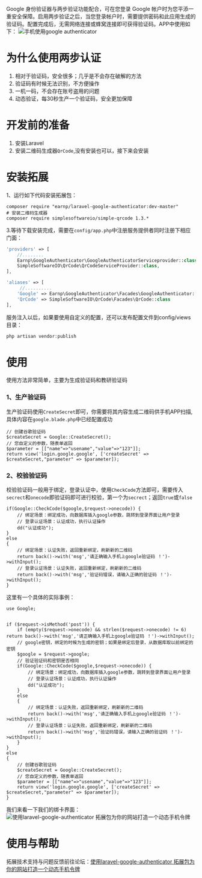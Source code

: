 Google 身份验证器与两步验证功能配合，可在您登录 Google 帐户时为您平添一重安全保障。启用两步验证之后，当您登录帐户时，需要提供密码和此应用生成的验证码。配置完成后，无需网络连接或蜂窝连接即可获得验证码。APP中使用如下：
![手机使用google authenticator](https://github.com/earnp/laravel-google-authenticator/blob/master/src/images/google/authenticator.jpg)

# 为什么使用两步认证
1. 相对于验证码，安全很多；几乎是不会存在破解的方法
1. 验证码有时候无法识别，不方便操作
1. 一机一码，不会存在账号盗用的问题
1. 动态验证，每30秒生产一个验证码，安全更加保障

# 开发前的准备  
1. 安装Laravel  
1. 安装二维码生成器`QrCode`,没有安装也可以，接下来会安装

# 安装拓展
1、运行如下代码安装拓展包：
```
composer require "earnp/laravel-google-authenticator:dev-master"
# 安装二维码生成器
composer require simplesoftwareio/simple-qrcode 1.3.*

```
3.等待下载安装完成，需要在`config/app.php`中注册服务提供者同时注册下相应门面：
```php
'providers' => [
    //........
    Earnp\GoogleAuthenticator\GoogleAuthenticatorServiceprovider::class,
    SimpleSoftwareIO\QrCode\QrCodeServiceProvider::class,
],

'aliases' => [
     //..........
    'Google' => Earnp\GoogleAuthenticator\Facades\GoogleAuthenticator::class,
    'QrCode' => SimpleSoftwareIO\QrCode\Facades\QrCode::class
],
```
服务注入以后，如果要使用自定义的配置，还可以发布配置文件到config/views目录：
```php
php artisan vendor:publish
```

# 使用
使用方法非常简单，主要为生成验证码和教研验证码
### 1、生产验证码
生产验证码使用`CreateSecret`即可，你需要将其内容生成二维码供手机APP扫描,具体内容在`google.blade.php`中已经配置成功
```
// 创建谷歌验证码
$createSecret = Google::CreateSecret();
// 您自定义的参数，随表单返回
$parameter = [["name"=>"usename","value"=>"123"]];
return view('login.google.google', ['createSecret' => $createSecret,"parameter" => $parameter]);
```

### 2、校验验证码
校验验证码一般用于绑定，登录认证中，使用`CheckCode`方法即可，需要传入`secrect`和`onecode`即验证码即可进行校验，第一个为`secrect`；返回`true`或`false`

```
if(Google::CheckCode($google,$request->onecode)) {
    // 绑定场景：绑定成功，向数据库插入google参数，跳转到登录界面让用户登录
    // 登录认证场景：认证成功，执行认证操作
    dd("认证成功");
}
else
{
    // 绑定场景：认证失败，返回重新绑定，刷新新的二维码
    return back()->with('msg','请正确输入手机上google验证码 ！')->withInput();
    // 登录认证场景：认证失败，返回重新绑定，刷新新的二维码
    return back()->with('msg','验证码错误，请输入正确的验证码 ！')->withInput();
}
```

这里有一个具体的实际事例：

```
use Google;


if ($request->isMethod('post')) {
    if (empty($request->onecode) && strlen($request->onecode) != 6) return back()->with('msg','请正确输入手机上google验证码 ！')->withInput();
    // google密钥，绑定的时候为生成的密钥；如果是绑定后登录，从数据库取以前绑定的密钥
    $google = $request->google;
    // 验证验证码和密钥是否相同
    if(Google::CheckCode($google,$request->onecode)) {
        // 绑定场景：绑定成功，向数据库插入google参数，跳转到登录界面让用户登录
        // 登录认证场景：认证成功，执行认证操作
        dd("认证成功");
    }
    else
    {
        // 绑定场景：认证失败，返回重新绑定，刷新新的二维码
        return back()->with('msg','请正确输入手机上google验证码 ！')->withInput();
        // 登录认证场景：认证失败，返回重新绑定，刷新新的二维码
        return back()->with('msg','验证码错误，请输入正确的验证码 ！')->withInput();
    }
}
else
{
    // 创建谷歌验证码
    $createSecret = Google::CreateSecret();
    // 您自定义的参数，随表单返回
    $parameter = [["name"=>"usename","value"=>"123"]];
    return view('login.google.google', ['createSecret' => $createSecret,"parameter" => $parameter]);
}
```
我们来看一下我们的绑卡界面：
![使用laravel-google-authenticator 拓展包为你的网站打造一个动态手机令牌](https://github.com/earnp/laravel-google-authenticator/blob/master/src/images/google/bindcard.jpg)

# 使用与帮助

拓展技术支持与问题反馈前往论坛：[使用laravel-google-authenticator 拓展包为你的网站打造一个动态手机令牌](https://phpartisan.cn/news/49.html) 

